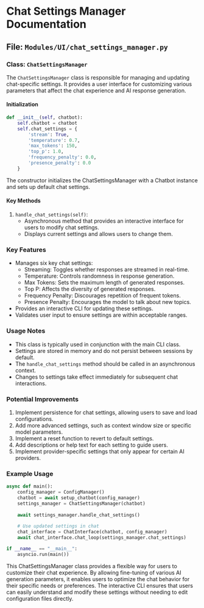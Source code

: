 # Chat Settings Manager Documentation

## File: `Modules/UI/chat_settings_manager.py`

### Class: `ChatSettingsManager`

The `ChatSettingsManager` class is responsible for managing and updating chat-specific settings. It provides a user interface for customizing various parameters that affect the chat experience and AI response generation.

#### Initialization

```python
def __init__(self, chatbot):
    self.chatbot = chatbot
    self.chat_settings = {
        'stream': True,
        'temperature': 0.7,
        'max_tokens': 150,
        'top_p': 1.0,
        'frequency_penalty': 0.0,
        'presence_penalty': 0.0
    }
```

The constructor initializes the ChatSettingsManager with a Chatbot instance and sets up default chat settings.

#### Key Methods

1. `handle_chat_settings(self)`:
   - Asynchronous method that provides an interactive interface for users to modify chat settings.
   - Displays current settings and allows users to change them.

### Key Features

- Manages six key chat settings:
  - Streaming: Toggles whether responses are streamed in real-time.
  - Temperature: Controls randomness in response generation.
  - Max Tokens: Sets the maximum length of generated responses.
  - Top P: Affects the diversity of generated responses.
  - Frequency Penalty: Discourages repetition of frequent tokens.
  - Presence Penalty: Encourages the model to talk about new topics.
- Provides an interactive CLI for updating these settings.
- Validates user input to ensure settings are within acceptable ranges.

### Usage Notes

- This class is typically used in conjunction with the main CLI class.
- Settings are stored in memory and do not persist between sessions by default.
- The `handle_chat_settings` method should be called in an asynchronous context.
- Changes to settings take effect immediately for subsequent chat interactions.

### Potential Improvements

1. Implement persistence for chat settings, allowing users to save and load configurations.
2. Add more advanced settings, such as context window size or specific model parameters.
3. Implement a reset function to revert to default settings.
4. Add descriptions or help text for each setting to guide users.
5. Implement provider-specific settings that only appear for certain AI providers.

### Example Usage

```python
async def main():
    config_manager = ConfigManager()
    chatbot = await setup_chatbot(config_manager)
    settings_manager = ChatSettingsManager(chatbot)
    
    await settings_manager.handle_chat_settings()
    
    # Use updated settings in chat
    chat_interface = ChatInterface(chatbot, config_manager)
    await chat_interface.chat_loop(settings_manager.chat_settings)

if __name__ == "__main__":
    asyncio.run(main())
```

This ChatSettingsManager class provides a flexible way for users to customize their chat experience. By allowing fine-tuning of various AI generation parameters, it enables users to optimize the chat behavior for their specific needs or preferences. The interactive CLI ensures that users can easily understand and modify these settings without needing to edit configuration files directly.